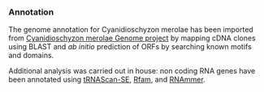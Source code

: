 ### Annotation

The genome annotation for Cyanidioschyzon merolae has been imported from
[Cyanidioschyzon merolae Genome
project](http://merolae.biol.s.u-tokyo.ac.jp/intro_menu.html) by mapping
cDNA clones using BLAST and *ab initio* prediction of ORFs by searching
known motifs and domains.

Additional analysis was carried out in house: non coding RNA genes have
been annotated using
[tRNAScan-SE](http://europepmc.org/articles/PMC146525),
[Rfam](http://europepmc.org/abstract/MED/15608160), and
[RNAmmer](http://europepmc.org/articles/PMC1888812).
